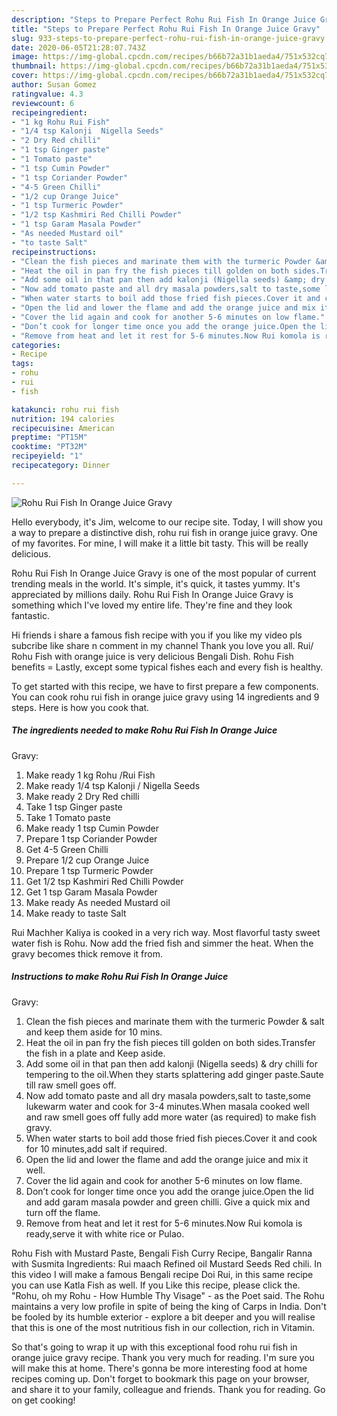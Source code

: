 ```yaml
---
description: "Steps to Prepare Perfect Rohu Rui Fish In Orange Juice Gravy"
title: "Steps to Prepare Perfect Rohu Rui Fish In Orange Juice Gravy"
slug: 933-steps-to-prepare-perfect-rohu-rui-fish-in-orange-juice-gravy
date: 2020-06-05T21:28:07.743Z
image: https://img-global.cpcdn.com/recipes/b66b72a31b1aeda4/751x532cq70/rohu-rui-fish-in-orange-juice-gravy-recipe-main-photo.jpg
thumbnail: https://img-global.cpcdn.com/recipes/b66b72a31b1aeda4/751x532cq70/rohu-rui-fish-in-orange-juice-gravy-recipe-main-photo.jpg
cover: https://img-global.cpcdn.com/recipes/b66b72a31b1aeda4/751x532cq70/rohu-rui-fish-in-orange-juice-gravy-recipe-main-photo.jpg
author: Susan Gomez
ratingvalue: 4.3
reviewcount: 6
recipeingredient:
- "1 kg Rohu Rui Fish"
- "1/4 tsp Kalonji  Nigella Seeds"
- "2 Dry Red chilli"
- "1 tsp Ginger paste"
- "1 Tomato paste"
- "1 tsp Cumin Powder"
- "1 tsp Coriander Powder"
- "4-5 Green Chilli"
- "1/2 cup Orange Juice"
- "1 tsp Turmeric Powder"
- "1/2 tsp Kashmiri Red Chilli Powder"
- "1 tsp Garam Masala Powder"
- "As needed Mustard oil"
- "to taste Salt"
recipeinstructions:
- "Clean the fish pieces and marinate them with the turmeric Powder &amp; salt and keep them aside for 10 mins."
- "Heat the oil in pan fry the fish pieces till golden on both sides.Transfer the fish in a plate and Keep aside."
- "Add some oil in that pan then add kalonji (Nigella seeds) &amp; dry chilli for tempering to the oil.When they starts splattering add ginger paste.Saute till raw smell goes off."
- "Now add tomato paste and all dry masala powders,salt to taste,some lukewarm water and cook for 3-4 minutes.When masala cooked well and raw smell goes off fully add more water (as required) to make fish gravy."
- "When water starts to boil add those fried fish pieces.Cover it and cook for 10 minutes,add salt if required."
- "Open the lid and lower the flame and add the orange juice and mix it well."
- "Cover the lid again and cook for another 5-6 minutes on low flame."
- "Don’t cook for longer time once you add the orange juice.Open the lid and add garam masala powder and green chilli. Give a quick mix and turn off the flame."
- "Remove from heat and let it rest for 5-6 minutes.Now Rui komola is ready,serve it with white rice or Pulao."
categories:
- Recipe
tags:
- rohu
- rui
- fish

katakunci: rohu rui fish 
nutrition: 194 calories
recipecuisine: American
preptime: "PT15M"
cooktime: "PT32M"
recipeyield: "1"
recipecategory: Dinner

---
```



![Rohu Rui Fish In Orange Juice
Gravy](https://img-global.cpcdn.com/recipes/b66b72a31b1aeda4/751x532cq70/rohu-rui-fish-in-orange-juice-gravy-recipe-main-photo.jpg)

Hello everybody, it's Jim, welcome to our recipe site. Today, I will show you a way to prepare a distinctive dish, rohu rui fish in orange juice
gravy. One of my favorites. For mine, I will make it a little bit tasty. This will be really delicious.

Rohu Rui Fish In Orange Juice
Gravy is one of the most popular of current trending meals in the world. It's simple, it's quick, it tastes yummy. It's appreciated by millions daily. Rohu Rui Fish In Orange Juice
Gravy is something which I've loved my entire life. They're fine and they look fantastic.

Hi friends i share a famous fish recipe with you if you like my video pls subcribe like share n comment in my channel Thank you love you all. Rui/ Rohu Fish with orange juice is very delicious Bengali Dish. Rohu Fish benefits = Lastly, except some typical fishes each and every fish is healthy.


To get started with this recipe, we have to first prepare a few components. You can cook rohu rui fish in orange juice
gravy using 14 ingredients and 9 steps. Here is how you cook that.

<!--inarticleads1-->

##### The ingredients needed to make Rohu Rui Fish In Orange Juice
Gravy:

1. Make ready 1 kg Rohu /Rui Fish
1. Make ready 1/4 tsp Kalonji / Nigella Seeds
1. Make ready 2 Dry Red chilli
1. Take 1 tsp Ginger paste
1. Take 1 Tomato paste
1. Make ready 1 tsp Cumin Powder
1. Prepare 1 tsp Coriander Powder
1. Get 4-5 Green Chilli
1. Prepare 1/2 cup Orange Juice
1. Prepare 1 tsp Turmeric Powder
1. Get 1/2 tsp Kashmiri Red Chilli Powder
1. Get 1 tsp Garam Masala Powder
1. Make ready As needed Mustard oil
1. Make ready to taste Salt


Rui Machher Kaliya is cooked in a very rich way. Most flavorful tasty sweet water fish is Rohu. Now add the fried fish and simmer the heat. When the gravy becomes thick remove it from. 

<!--inarticleads2-->

##### Instructions to make Rohu Rui Fish In Orange Juice
Gravy:

1. Clean the fish pieces and marinate them with the turmeric Powder &amp; salt and keep them aside for 10 mins.
1. Heat the oil in pan fry the fish pieces till golden on both sides.Transfer the fish in a plate and Keep aside.
1. Add some oil in that pan then add kalonji (Nigella seeds) &amp; dry chilli for tempering to the oil.When they starts splattering add ginger paste.Saute till raw smell goes off.
1. Now add tomato paste and all dry masala powders,salt to taste,some lukewarm water and cook for 3-4 minutes.When masala cooked well and raw smell goes off fully add more water (as required) to make fish gravy.
1. When water starts to boil add those fried fish pieces.Cover it and cook for 10 minutes,add salt if required.
1. Open the lid and lower the flame and add the orange juice and mix it well.
1. Cover the lid again and cook for another 5-6 minutes on low flame.
1. Don’t cook for longer time once you add the orange juice.Open the lid and add garam masala powder and green chilli. Give a quick mix and turn off the flame.
1. Remove from heat and let it rest for 5-6 minutes.Now Rui komola is ready,serve it with white rice or Pulao.


Rohu Fish with Mustard Paste, Bengali Fish Curry Recipe, Bangalir Ranna with Susmita Ingredients: Rui maach Refined oil Mustard Seeds Red chili. In this video I will make a famous Bengali recipe Doi Rui, in this same recipe you can use Katla Fish as well. If you Like this recipe, please click the. &#34;Rohu, oh my Rohu - How Humble Thy Visage&#34; - as the Poet said. The Rohu maintains a very low profile in spite of being the king of Carps in India. Don&#39;t be fooled by its humble exterior - explore a bit deeper and you will realise that this is one of the most nutritious fish in our collection, rich in Vitamin. 

So that's going to wrap it up with this exceptional food rohu rui fish in orange juice
gravy recipe. Thank you very much for reading. I'm sure you will make this at home. There's gonna be more interesting food at home recipes coming up. Don't forget to bookmark this page on your browser, and share it to your family, colleague and friends. Thank you for reading. Go on get cooking!
